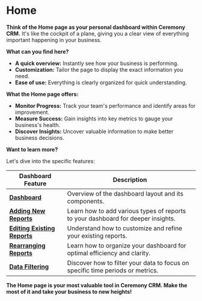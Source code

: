 # Home

**Think of the Home page as your personal dashboard within Ceremony CRM.** It's like the cockpit of a plane, giving you a clear view of everything important happening in your business.

**What can you find here?**

* **A quick overview:** Instantly see how your business is performing.
* **Customization:** Tailor the page to display the exact information you need.
* **Ease of use:** Everything is clearly organized for quick understanding.

**What the Home page offers:**

* **Monitor Progress:** Track your team's performance and identify areas for improvement.
* **Measure Success:** Gain insights into key metrics to gauge your business's health.
* **Discover Insights:** Uncover valuable information to make better business decisions.

**Want to learn more?**

Let's dive into the specific features:

| Dashboard Feature | Description |
|---|---|
| **[Dashboard](home/dashboard)** | Overview of the dashboard layout and its components. |
| **[Adding New Reports](home/adding-new-reports)** | Learn how to add various types of reports to your dashboard for deeper insights. |
| **[Editing Existing Reports](home/editing-existing-reports)** | Understand how to customize and refine your existing reports. |
| **[Rearranging Reports](home/rearranging-reports)** | Learn how to organize your dashboard for optimal efficiency and clarity. |
| **[Data Filtering](home/data-filtering)** | Discover how to filter your data to focus on specific time periods or metrics. |

**The Home page is your most valuable tool in Ceremony CRM. Make the most of it and take your business to new heights!**
